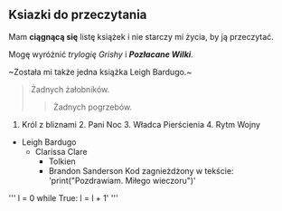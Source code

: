 ## Ksiazki do przeczytania 

Mam **ciągnącą się** listę książek i nie starczy mi życia, by ją przeczytać.

Mogę wyróżnić *trylogię Grishy* i ***Pozłacane Wilki***.

~Została mi także jedna książka Leigh Bardugo.~

>Żadnych żałobników.
>>Żadnych pogrzebów.

 1. Król z bliznami
	 2. Pani Noc
		 3. Władca Pierścienia
			 4. Rytm Wojny

- Leigh Bardugo
	- Clarissa Clare
		- Tolkien
		- Brandon Sanderson
Kod zagnieżdżony w tekście: 'print("Pozdrawiam. Miłego wieczoru")'
		
'''
l = 0
while True:
	l = l + 1'
'''


